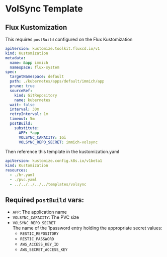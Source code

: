 # VolSync Template

## Flux Kustomization

This requires `postBuild` configured on the Flux Kustomization

```yaml
apiVersion: kustomize.toolkit.fluxcd.io/v1
kind: Kustomization
metadata:
  name: &app immich
  namespace: flux-system
spec:
  targetNamespace: default
  path: ./kubernetes/apps/default/immich/app
  prune: true
  sourceRef:
    kind: GitRepository
    name: kubernetes
  wait: false
  interval: 30m
  retryInterval: 1m
  timeout: 5m
  postBuild:
    substitute:
      APP: *app
      VOLSYNC_CAPACITY: 1Gi
      VOLSYNC_REPO_SECRET: immich-volsync
```

Then reference this template in the kustomization.yaml

```yaml
apiVersion: kustomize.config.k8s.io/v1beta1
kind: Kustomization
resources:
  - ./hr.yaml
  - ./pvc.yaml
  - ../../../../../templates/volsync
```

## Required `postBuild` vars:

- `APP`: The application name
- `VOLSYNC_CAPACITY`: The PVC size
- `VOLSYNC_REPO_SECRET`  
  The name of the 1password entry holding the appropriate secret values:
  - `RESTIC_REPOSITORY`
  - `RESTIC_PASSWORD`
  - `AWS_ACCESS_KEY_ID`
  - `AWS_SECRET_ACCESS_KEY`
